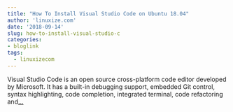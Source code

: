 ```yaml
---
title: "How To Install Visual Studio Code on Ubuntu 18.04"
author: 'linuxize.com'
date: '2018-09-14'
slug: how-to-install-visual-studio-c
categories:
- bloglink
tags:
  - linuxizecom
---
```


Visual Studio Code is an open source cross-platform code editor developed by Microsoft. It has a built-in debugging support, embedded Git control, syntax highlighting, code completion, integrated terminal, code refactoring and[... <i class="fas fa-external-link-alt"></i>](https://linuxize.com/post/how-to-install-visual-studio-code-on-ubuntu-18-04/)

